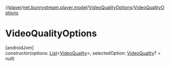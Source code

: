 //[player](../../../index.md)/[net.bunnystream.player.model](../index.md)/[VideoQualityOptions](index.md)/[VideoQualityOptions](-video-quality-options.md)

# VideoQualityOptions

[androidJvm]\
constructor(options: [List](https://kotlinlang.org/api/latest/jvm/stdlib/kotlin.collections/-list/index.html)&lt;[VideoQuality](../-video-quality/index.md)&gt;, selectedOption: [VideoQuality](../-video-quality/index.md)? = null)
